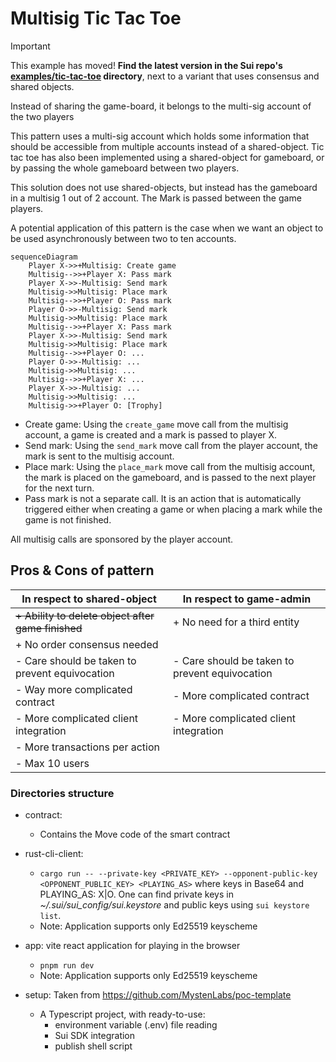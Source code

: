 # Multisig Tic Tac Toe

>[!IMPORTANT]
> This example has moved! **Find the latest version in the Sui repo's [examples/tic-tac-toe](https://github.com/MystenLabs/sui/tree/main/examples/tic-tac-toe) directory**, next to a variant that uses consensus and shared objects.

Instead of sharing the game-board, it belongs to the multi-sig account of the two players

This pattern uses a multi-sig account which holds some information that should be accessible from multiple accounts instead of a shared-object.
Tic tac toe has also been implemented using a shared-object for gameboard, or by passing the whole gameboard between two players.

This solution does not use shared-objects, but instead has the gameboard in a multisig 1 out of 2 account.
The Mark is passed between the game players.

A potential application of this pattern is the case when we want an object to be used asynchronously between two to ten accounts.

```mermaid
sequenceDiagram
    Player X->>+Multisig: Create game
    Multisig-->>+Player X: Pass mark
    Player X->>-Multisig: Send mark
    Multisig->>Multisig: Place mark
    Multisig-->>+Player O: Pass mark
    Player O->>-Multisig: Send mark
    Multisig->>Multisig: Place mark
    Multisig-->>+Player X: Pass mark
    Player X->>-Multisig: Send mark
    Multisig->>Multisig: Place mark
    Multisig-->>+Player O: ...
    Player O->>-Multisig: ...
    Multisig->>Multisig: ...
    Multisig-->>+Player X: ...
    Player X->>-Multisig: ...
    Multisig->>Multisig: ...
    Multisig->>+Player O: [Trophy]
```

- Create game: Using the `create_game` move call from the multisig account, a game is created and a mark is passed to player X.
- Send mark: Using the `send_mark` move call from the player account, the mark is sent to the multisig account.
- Place mark: Using the `place_mark` move call from the multisig account, the mark is placed on the gameboard, and is passed to the next player for the next turn.
- Pass mark is not a separate call. It is an action that is automatically triggered either when creating a game or when placing a mark while the game is not finished.

All multisig calls are sponsored by the player account.

## Pros & Cons of pattern

| In respect to shared-object | In respect to game-admin |
| --- | --- |
| ~~+ Ability to delete object after game finished~~ | + No need for a third entity |
| + No order consensus needed | |
| - Care should be taken to prevent equivocation | - Care should be taken to prevent equivocation |
| - Way more complicated contract | - More complicated contract |
| - More complicated client integration | - More complicated client integration |
| - More transactions per action |  |
| - Max 10 users |  |

### Directories structure

- contract:
    - Contains the Move code of the smart contract

- rust-cli-client:
    - `cargo run -- --private-key <PRIVATE_KEY> --opponent-public-key <OPPONENT_PUBLIC_KEY> <PLAYING_AS>` where keys in Base64 and PLAYING_AS: X|O.
    One can find private keys in _~/.sui/sui_config/sui.keystore_ and public keys using `sui keystore list`.
    - Note: Application supports only Ed25519 keyscheme

- app: vite react application for playing in the browser
    - `pnpm run dev`
    - Note: Application supports only Ed25519 keyscheme

- setup: Taken from https://github.com/MystenLabs/poc-template
    - A Typescript project, with ready-to-use:
        - environment variable (.env) file reading
        - Sui SDK integration
        - publish shell script

